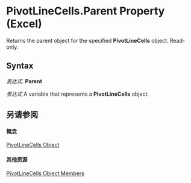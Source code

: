 
# PivotLineCells.Parent Property (Excel)

Returns the parent object for the specified  **PivotLineCells** object. Read-only.


## Syntax

 _表达式_. **Parent**

 _表达式_ A variable that represents a **PivotLineCells** object.


## 另请参阅


#### 概念


[PivotLineCells Object](cfa51fcd-3384-4c75-3ae9-4a2c1d92a489.md)
#### 其他资源


[PivotLineCells Object Members](http://msdn.microsoft.com/library/77db0767-34ff-6bb4-25e2-8a9361afe7f6%28Office.15%29.aspx)